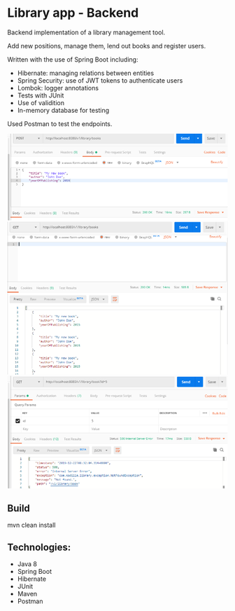 # Library app - Backend

Backend implementation of a library management tool. <br/>

Add new positions, manage them, lend out books and register users.

Written with the use of Spring Boot including:
- Hibernate: managing relations between entities
- Spring Security: use of JWT tokens to authenticate users
- Lombok: logger annotations
- Tests with JUnit
- Use of validition
- In-memory database for testing

Used Postman to test the endpoints.

![alt text](https://github.com/szymonstuszek/spring-rest-library/blob/master/src/main/resources/screens/library2.PNG)
![alt text](https://github.com/szymonstuszek/spring-rest-library/blob/master/src/main/resources/screens/library3.PNG)
![alt text](https://github.com/szymonstuszek/spring-rest-library/blob/master/src/main/resources/screens/library4.PNG)



## Build
mvn clean install

## Technologies:
 - Java 8
 - Spring Boot
 - Hibernate
 - JUnit
 - Maven
 - Postman

